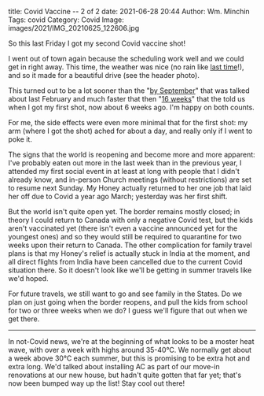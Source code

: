 title: Covid Vaccine -- 2 of 2
date: 2021-06-28 20:44
Author: Wm. Minchin
Tags: covid
Category: Covid
Image: images/2021/IMG_20210625_122606.jpg

So this last Friday I got my second Covid vaccine shot!

I went out of town again because the scheduling work well and we could get in
right away. This time, the weather was nice (no rain like [last
time]({filename}20210511-covid-vaccine-1.md)!), and so it made for a beautiful
drive (see the header photo).

This turned out to be a lot sooner than the "[by
September]({filename}20210214-covid-at-eleven-months.md)" that was talked about
last February and much faster that then "[16
weeks]({filename}20210511-covid-vaccine-1.md)" that the told us when I got my
first shot, now about 6 weeks ago. I'm happy on both counts.

For me, the side effects were even more minimal that for the first shot: my arm
(where I got the shot) ached for about a day, and really only if I went to poke
it.

The signs that the world is reopening and become more and more apparent: I've
probably eaten out more in the last week than in the previous year, I attended
my first social event in at least at long with people that I didn't already
know, and in-person Church meetings (without restrictions) are set to resume
next Sunday. My Honey actually returned to her one job that laid her off due to
Covid a year ago March; yesterday was her first shift.

But the world isn't quite open yet. The border remains mostly closed; in theory
I could return to Canada with only a negative Covid test, but the kids aren't
vaccinated yet (there isn't even a vaccine announced yet for the youngest ones)
and so they would still be required to quarantine for two weeks upon their
return to Canada. The other complication for family travel plans is that my
Honey's relief is actually stuck in India at the moment, and all direct flights
from India have been cancelled due to the current Covid situation there. So it
doesn't look like we'll be getting in summer travels like we'd hoped.

For future travels, we still want to go and see family in the States. Do we
plan on just going when the border reopens, and pull the kids from school for
two or three weeks when we do? I guess we'll figure that out when we get there.

---

In not-Covid news, we're at the beginning of what looks to be a moster heat
wave, with over a week with highs around 35-40&deg;C. We normally get about a
week above 30&deg;C each summer, but this is promising to be extra hot and
extra long. We'd talked about installing AC as part of our move-in renovations
at our new house, but hadn't quite gotten that far yet; that's now been bumped
way up the list! Stay cool out there!
